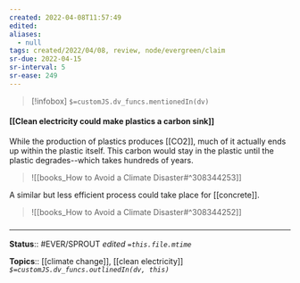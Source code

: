 ```yaml
---
created: 2022-04-08T11:57:49 
edited: 
aliases:
  - null
tags: created/2022/04/08, review, node/evergreen/claim
sr-due: 2022-04-15
sr-interval: 5
sr-ease: 249
---
```

> [!infobox]
`$=customJS.dv_funcs.mentionedIn(dv)`

#### [[Clean electricity could make plastics a carbon sink]]

While the production of plastics produces [[CO2]],
much of it actually ends up within the plastic itself. 
This carbon would stay in the plastic until the plastic degrades--which takes hundreds of years.

> ![[books_How to Avoid a Climate Disaster#^308344253]]

A similar but less efficient process could take place for [[concrete]].

> ![[books_How to Avoid a Climate Disaster#^308344252]]

### <hr class="footnote"/>

**Status**:: #EVER/SPROUT
*edited `=this.file.mtime`*

**Topics**:: [[climate change]], [[clean electricity]]
*`$=customJS.dv_funcs.outlinedIn(dv, this)`*
